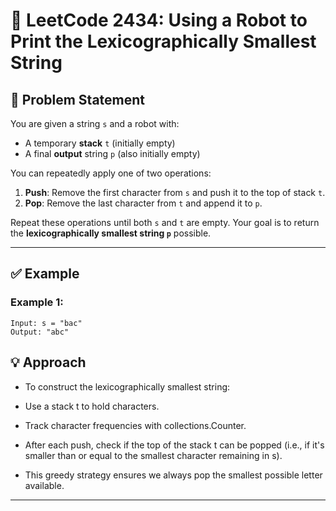 # 📄 LeetCode 2434: Using a Robot to Print the Lexicographically Smallest String

## 🧩 Problem Statement

You are given a string `s` and a robot with:

- A temporary **stack** `t` (initially empty)
- A final **output** string `p` (also initially empty)

You can repeatedly apply one of two operations:

1. **Push**: Remove the first character from `s` and push it to the top of stack `t`.
2. **Pop**: Remove the last character from `t` and append it to `p`.

Repeat these operations until both `s` and `t` are empty. Your goal is to return the **lexicographically smallest string `p`** possible.

---

## ✅ Example

### Example 1:
```text
Input: s = "bac"
Output: "abc"
```
## 💡 Approach
  + To construct the lexicographically smallest string:
  
  + Use a stack t to hold characters.
  
  + Track character frequencies with collections.Counter.
  
  + After each push, check if the top of the stack t can be popped (i.e., if it's smaller than or equal to the smallest character remaining in s).
  
  + This greedy strategy ensures we always pop the smallest possible letter available.

  ---  
